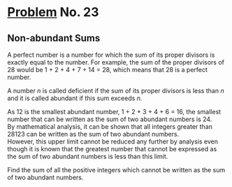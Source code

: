 # [Problem](https://projecteuler.net/problem=23) No. 23

## Non-abundant Sums

A perfect number is a number for which the sum of its proper divisors is exactly equal to the number. For example, the sum of the proper divisors of 28 would be 1 + 2 + 4 + 7 + 14 = 28, which means that 28 is a perfect number.

A number _n_ is called deficient if the sum of its proper divisors is less than _n_ and it is called abundant if this sum exceeds _n_.

As 12 is the smallest abundant number, 1 + 2 + 3 + 4 + 6 = 16, the smallest number that can be written as the sum of two abundant numbers is 24.<br>
By mathematical analysis, it can be shown that all integers greater than 28123 can be written as the sum of two abundant numbers.<br>
However, this upper limit cannot be reduced any further by analysis even though it is known that the greatest number that cannot be expressed as the sum of two abundant numbers is less than this limit.

Find the sum of all the positive integers which cannot be written as the sum of two abundant numbers.